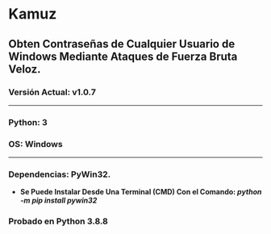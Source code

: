 # Kamuz
## Obten Contraseñas de Cualquier Usuario de Windows Mediante Ataques de Fuerza Bruta Veloz.
### Versión Actual: v1.0.7
- - -
### Python: 3 
### OS: Windows
- - -
### Dependencias: PyWin32.

  * __Se Puede Instalar Desde Una Terminal (CMD) Con el Comando: _python -m pip install pywin32___

### Probado en Python 3.8.8
